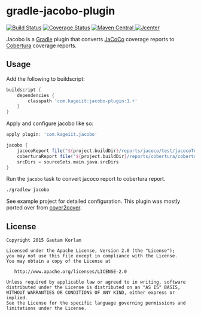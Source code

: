gradle-jacobo-plugin
======================
[![Build Status](https://travis-ci.org/kageiit/gradle-jacobo-plugin.svg?branch=master)](https://travis-ci.org/kageiit/gradle-jacobo-plugin) [![Coverage Status](https://coveralls.io/repos/kageiit/gradle-jacobo-plugin/badge.svg?branch=master)](https://coveralls.io/r/kageiit/gradle-jacobo-plugin?branch=master) [![Maven Central](https://maven-badges.herokuapp.com/maven-central/com.kageiit/jacobo-plugin/badge.svg) ](https://maven-badges.herokuapp.com/maven-central/com.kageiit/jacobo-plugin) [![Jcenter](https://api.bintray.com/packages/kageiit/gradle-plugins/jacobo-plugin/images/download.svg) ](https://bintray.com/kageiit/gradle-plugins/jacobo-plugin/_latestVersion)

Jacobo is a [Gradle](https://www.gradle.org) plugin that converts [JaCoCo](http://www.eclemma.org/jacoco/) coverage reports to [Cobertura](http://cobertura.github.io/cobertura/) coverage reports.

Usage
-----
Add the following to buildscript:
```groovy
buildscript {
    dependencies {
        classpath 'com.kageiit:jacobo-plugin:1.+'
    }
}
```

Apply and configure jacobo like so:
```groovy
apply plugin: 'com.kageiit.jacobo'

jacobo {
    jacocoReport file("${project.buildDir}/reports/jacoco/test/jacocoTestReport.xml")
    coberturaReport file("${project.buildDir}/reports/cobertura/cobertura.xml")
    srcDirs = sourceSets.main.java.srcDirs
}
```

Run the `jacobo` task to convert jacoco report to cobertura report.
```bash
./gradlew jacobo
```

See example project for detailed configuration. This plugin was mostly ported over from [cover2cover](https://github.com/rix0rrr/cover2cover).

License
-------

    Copyright 2015 Gautam Korlam

    Licensed under the Apache License, Version 2.0 (the "License");
    you may not use this file except in compliance with the License.
    You may obtain a copy of the License at

       http://www.apache.org/licenses/LICENSE-2.0

    Unless required by applicable law or agreed to in writing, software
    distributed under the License is distributed on an "AS IS" BASIS,
    WITHOUT WARRANTIES OR CONDITIONS OF ANY KIND, either express or implied.
    See the License for the specific language governing permissions and
    limitations under the License.
